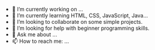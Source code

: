 - 🔭 I’m currently working on ...
- 🌱 I’m currently learning HTML, CSS, JavaScript, Java...
- 👯 I’m looking to collaborate on some simple projects.
- 🤔 I’m looking for help with beginner programming skills.
- 💬 Ask me about ...
- 📫 How to reach me: ...
